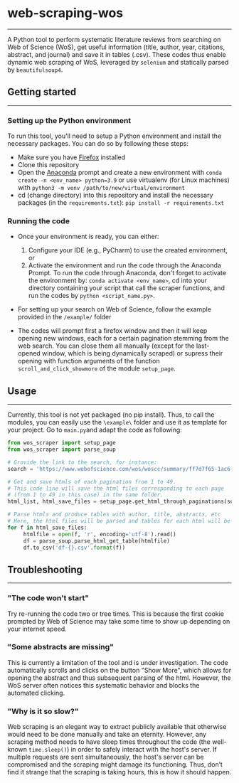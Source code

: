 # web-scraping-wos
----------------------

A Python tool to perform systematic literature reviews from searching on Web of Science (WoS), get useful information (title, author, year, citations, abstract, and journal) and save it in tables (.csv). These codes thus enable dynamic web scraping of WoS, leveraged by `selenium` and statically parsed by `beautifulsoup4`.

## Getting started
-----------------------
### Setting up the Python environment
To run this tool, you'll need to setup a Python environment and install the necessary packages. You can do so by following these steps:
- Make sure you have [Firefox](https://www.mozilla.org/en-US/firefox/new/) installed
- Clone this repository 
- Open the [Anaconda](https://docs.anaconda.com/anaconda/install/index.html) prompt and create a new environment with ``conda create -n <env_name> python=3.9`` or use virtualenv (for Linux machines) with ``python3 -m venv /path/to/new/virtual/environment``
- cd (change directory) into this repository and install the necessary packages (in the `requirements.txt`):
``pip install -r requirements.txt``

### Running the code
- Once your environment is ready, you can either:
    1. Configure your IDE (e.g., PyCharm) to use the created environment, or 
    2. Activate the environment and run the code through the Anaconda Prompt. To run the code through Anaconda, don't forget to activate the environment by: ``conda activate <env_name>``, cd into your directory containing your script that call the scraper functions, and run the codes by ``python <script_name.py>``. 

- For setting up your search on Web of Science, follow the example provided in the `/example/` folder
- The codes will prompt first a firefox window and then it will keep opening new windows, each for a certain pagination stemming from the web search. You can close them all manually (except for the last-opened window, which is being dynamically scraped) or supress their opening with function arguments of the function `scroll_and_click_showmore` of the module `setup_page`.

## Usage
--------
Currently, this tool is not yet packaged (no pip install). Thus, to call the modules, you can easily use the `\example\` folder and use it as template for your project. Go to `main.py`and adapt the code as following:

   ```python
   from wos_scraper import setup_page
   from wos_scraper import parse_soup
   
   # Grovide the link to the search, for instance:
   search = 'https://www.webofscience.com/wos/woscc/summary/ff7d7f65-1ac6-4213-b788-f3caf673d7fd-6c336e02/relevance/1'

   # Get and save htmls of each pagination from 1 to 49.
   # This code line will save the html files corresponding to each page 
   # (from 1 to 49 in this case) in the same folder.
   html_list, html_save_files = setup_page.get_html_through_paginations(search, range(1, 50))  
   
   # Parse htmls and produce tables with author, title, abstracts, etc
   # Here, the html files will be parsed and tables for each html will be saved in the current folder.
   for f in html_save_files:
        htmlfile = open(f, 'r', encoding='utf-8').read()
        df = parse_soup.parse_html_get_table(htmlfile)
        df.to_csv('df-{}.csv'.format(f))
   ```


## Troubleshooting
-------------------
### "The code won't start"
Try re-running the code two or tree times. This is because the first cookie prompted by Web of Science may take some time to show up depending on your internet speed.

### "Some abstracts are missing"
This is currently a limitation of the tool and is under investigation. The code automatically scrolls and clicks on the button "Show More", which allows for opening the abstract and thus subsequent parsing of the html. However, the WoS server often notices this systematic behavior and blocks the automated clicking.

### "Why is it so slow?"
Web scraping is an elegant way to extract publicly available that otherwise would need to be done manually and take an eternity. However, any scraping method needs to have sleep times throughout the code (the well-known `time.sleep()`) in order to safely interact with the host's server. If multiple requests are sent simultaneously, the host's server can be compromised and the scraping might damage its functioning. Thus, don’t find it strange that the scraping is taking hours, this is how it should happen.
